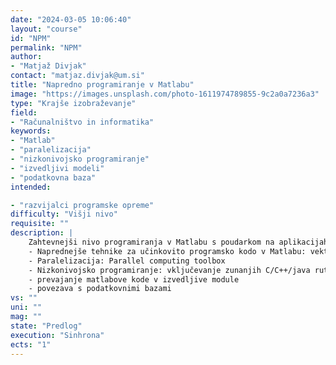 ```yaml
---
date: "2024-03-05 10:06:40"
layout: "course"
id: "NPM"
permalink: "NPM"
author:
- "Matjaž Divjak"
contact: "matjaz.divjak@um.si"
title: "Napredno programiranje v Matlabu"
image: "https://images.unsplash.com/photo-1611974789855-9c2a0a7236a3"
type: "Krajše izobraževanje"
field:
- "Računalništvo in informatika"
keywords:
- "Matlab"
- "paralelizacija"
- "nizkonivojsko programiranje"
- "izvedljivi modeli"
- "podatkovna baza"
intended:

- "razvijalci programske opreme"
difficulty: "Višji nivo"
requisite: ""
description: |
    Zahtevnejši nivo programiranja v Matlabu s poudarkom na aplikacijah obdelave signalov. 
    - Naprednejše tehnike za učinkovito programsko kodo v Matlabu: vektorizacija, indeksiranje, pre-allocation, 
    - Paralelizacija: Parallel computing toolbox
    - Nizkonivojsko programiranje: vključevanje zunanjih C/C++/java rutin
    - prevajanje matlabove kode v izvedljive module 
    - povezava s podatkovnimi bazami
vs: ""
uni: ""
mag: ""
state: "Predlog"
execution: "Sinhrona"
ects: "1"
---
```

